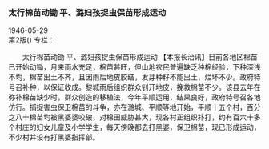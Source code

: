 ### 太行棉苗动锄  平、潞妇孩捉虫保苗形成运动  

1946-05-29  
第2版()
专栏：

　　太行棉苗动锄
    平、潞妇孩捉虫保苗形成运动
    【本报长治讯】目前各地区棉苗已开始动锄，月来雨水充足，棉苗甚旺，但山地农民普遍缺乏种棉经验，下种深浅不均，棉苗出土不齐，且因雨后地皮胶结，发芽种籽不能出土，烂坏不少。政府特号召补种，以保证收成。黎城雨后组织群众钊开地皮，挽救棉苗不少。该县去年在弥补棉苗缺少时，群众创造的移植法，今年平顺运用，结果良好，政府特号召各地仿行。捕捉害虫保卫棉苗的斗争，亦在潞城、平顺等地开始，平顺十五个村，百分之八十棉苗均被黑婆婆咬破，对棉田威胁甚大，现各村正组织扑打，约有百六十多个村庄的妇女儿童及小学学生，每天傍晚都去打黑婆，保卫棉苗，现已形成运动，不少村并设有打黑婆指挥部。  

